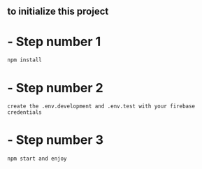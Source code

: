 ## to initialize this project

# - Step number 1
    npm install

# - Step number 2
    create the .env.development and .env.test with your firebase credentials

# - Step number 3
    npm start and enjoy